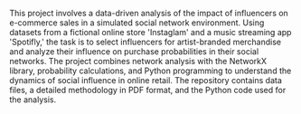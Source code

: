 This project involves a data-driven analysis of the impact of influencers on e-commerce sales in a simulated social network environment. Using datasets from a fictional online store 'Instaglam' and a music streaming app 'Spotifly,' the task is to select influencers for artist-branded merchandise and analyze their influence on purchase probabilities in their social networks. The project combines network analysis with the NetworkX library, probability calculations, and Python programming to understand the dynamics of social influence in online retail. The repository contains data files, a detailed methodology in PDF format, and the Python code used for the analysis.
